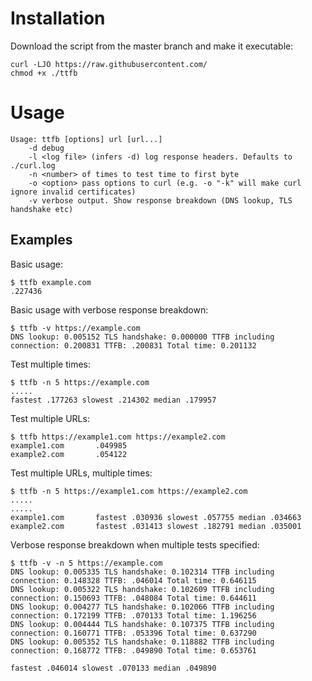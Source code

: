 # Installation
Download the script from the master branch and make it executable:
```
curl -LJO https://raw.githubusercontent.com/
chmod +x ./ttfb
```

# Usage

```
Usage: ttfb [options] url [url...]
	-d debug
	-l <log file> (infers -d) log response headers. Defaults to ./curl.log
	-n <number> of times to test time to first byte
	-o <option> pass options to curl (e.g. -o "-k" will make curl ignore invalid certificates)
	-v verbose output. Show response breakdown (DNS lookup, TLS handshake etc)
```

## Examples

Basic usage:

```
$ ttfb example.com
.227436
```

Basic usage with verbose response breakdown:

```
$ ttfb -v https://example.com
DNS lookup: 0.005152 TLS handshake: 0.000000 TTFB including connection: 0.200831 TTFB: .200831 Total time: 0.201132
```

Test multiple times:

```
$ ttfb -n 5 https://example.com
.....
fastest .177263 slowest .214302 median .179957
```

Test multiple URLs:

```
$ ttfb https://example1.com https://example2.com
example1.com       .049985
example2.com       .054122
```

Test multiple URLs, multiple times:

```
$ ttfb -n 5 https://example1.com https://example2.com
.....
.....
example1.com       fastest .030936 slowest .057755 median .034663
example2.com       fastest .031413 slowest .182791 median .035001
```

Verbose response breakdown when multiple tests specified:

```
$ ttfb -v -n 5 https://example.com
DNS lookup: 0.005335 TLS handshake: 0.102314 TTFB including connection: 0.148328 TTFB: .046014 Total time: 0.646115
DNS lookup: 0.005322 TLS handshake: 0.102609 TTFB including connection: 0.150693 TTFB: .048084 Total time: 0.644611
DNS lookup: 0.004277 TLS handshake: 0.102066 TTFB including connection: 0.172199 TTFB: .070133 Total time: 1.196256
DNS lookup: 0.004444 TLS handshake: 0.107375 TTFB including connection: 0.160771 TTFB: .053396 Total time: 0.637290
DNS lookup: 0.005352 TLS handshake: 0.118882 TTFB including connection: 0.168772 TTFB: .049890 Total time: 0.653761

fastest .046014 slowest .070133 median .049890
```